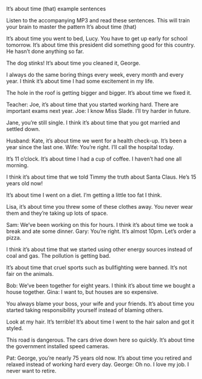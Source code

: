 It’s about time (that) example sentences

Listen to the accompanying MP3 and read these sentences. This will train your brain to master the pattern It’s about time (that)

It’s about time you went to bed, Lucy. You have to get up early for school tomorrow.
It’s about time this president did something good for this country. He hasn’t done anything so far.

The dog stinks! It’s about time you cleaned it, George.

I always do the same boring things every week, every month and every year. I think it’s about time I had some excitement in my life.

The hole in the roof is getting bigger and bigger. It’s about time we fixed it.

Teacher: Joe, it’s about time that you started working hard. There are important exams next year.
Joe: I know Miss Slade. I’ll try harder in future.

Jane, you’re still single. I think it’s about time that you got married and settled down.

Husband: Kate, it’s about time we went for a health check-up. It’s been a year since the last one.
Wife: You’re right. I’ll call the hospital today.

It’s 11 o’clock. It’s about time I had a cup of coffee. I haven’t had one all morning.

I think it’s about time that we told Timmy the truth about Santa Claus. He’s 15 years old now!

It’s about time I went on a diet. I’m getting a little too fat I think.

Lisa, it’s about time you threw some of these clothes away. You never wear them and they’re taking up lots of space.

Sam: We’ve been working on this for hours. I think it’s about time we took a break and ate some dinner.
Gary: You’re right. It’s almost 10pm. Let’s order a pizza.

I think it’s about time that we started using other energy sources instead of coal and gas. The pollution is getting bad.

It’s about time that cruel sports such as bullfighting were banned. It’s not fair on the animals.

Bob: We’ve been together for eight years. I think it’s about time we bought a house together.
Gina: I want to, but houses are so expensive.

You always blame your boss, your wife and your friends. It’s about time you started taking responsibility yourself instead of blaming others.

Look at my hair. It’s terrible! It’s about time I went to the hair salon and got it styled.

This road is dangerous. The cars drive down here so quickly. It’s about time the government installed speed cameras.

Pat: George, you’re nearly 75 years old now. It’s about time you retired and relaxed instead of working hard every day.
George: Oh no. I love my job. I never want to retire.
